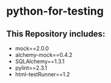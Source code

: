 # python-for-testing

## This Repository includes:

- mock==2.0.0
- alchemy-mock==0.4.2
- SQLAlchemy==1.3.1
- pylint==2.3.1
- html-testRunner==1.2